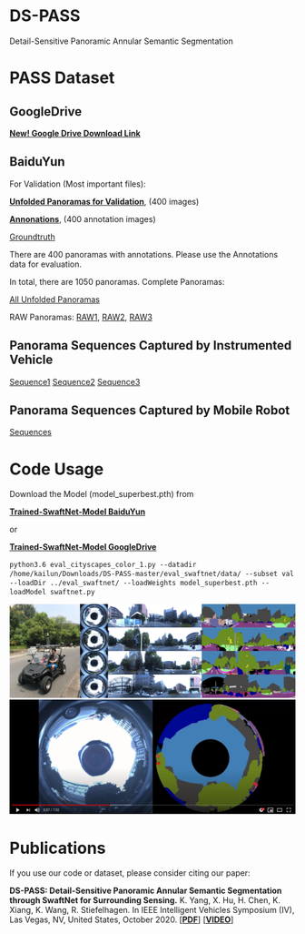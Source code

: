 # DS-PASS
Detail-Sensitive Panoramic Annular Semantic Segmentation

# PASS Dataset

## GoogleDrive
[**New! Google Drive Download Link**](https://drive.google.com/file/d/1A_P2u5HUbrHZnKJYAOL2f7JLxxj69LqB/view?usp=sharing)

## BaiduYun
For Validation (Most important files):

[**Unfolded Panoramas for Validation**](https://pan.baidu.com/s/1lsd_CN9u4uSCp-KmE2pn9Q),
(400 images)

[**Annonations**](https://pan.baidu.com/s/1XJ6fFq60UwTZui456AQlPw), (400 annotation images)

[Groundtruth](https://pan.baidu.com/s/1RkrxtYu5Y1UzBvzn8aBugg)

There are 400 panoramas with annotations. Please use the Annotations data for evaluation.

In total, there are 1050 panoramas. Complete Panoramas:

[All Unfolded Panoramas](https://pan.baidu.com/s/16BLZArMyVfP_dEYnshEicQ)

RAW Panoramas: [RAW1](https://pan.baidu.com/s/1LBTQnVHcL0TKoY7njtPiBg),
               [RAW2](https://pan.baidu.com/s/1B_kaC8uu531exuXMlCE6_A),
               [RAW3](https://pan.baidu.com/s/1car_7_dH58wKWDjM6brhlQ)


## Panorama Sequences Captured by Instrumented Vehicle
[Sequence1](https://pan.baidu.com/s/17L1-of4f80-sJqcsha_umw)
[Sequence2](https://pan.baidu.com/s/1-sCfhJPrm8YlFOmad90ljw)
[Sequence3](https://pan.baidu.com/s/1CfgSTD3jJR9tnE79oAu4BA)

## Panorama Sequences Captured by Mobile Robot
[Sequences](https://pan.baidu.com/s/15lIseRZkZgtF4UhCthlsUA)

# Code Usage
Download the Model (model_superbest.pth) from

[**Trained-SwaftNet-Model BaiduYun**](https://pan.baidu.com/s/1GHgv8cLA-LzsgtqGaYAm6Q)

or

[**Trained-SwaftNet-Model GoogleDrive**](https://drive.google.com/file/d/1dNx3FbeqJjrB7-LrhlLnKvdlZ69_0sZ0/view?usp=sharing)

```
python3.6 eval_cityscapes_color_1.py --datadir /home/kailun/Downloads/DS-PASS-master/eval_swaftnet/data/ --subset val --loadDir ../eval_swaftnet/ --loadWeights model_superbest.pth --loadModel swaftnet.py
```

![Example segmentation](example_segmentation.jpg?raw=true "Example segmentation")
[![Video](dspass_youtube.jpg?raw=true)](https://youtu.be/pvhpxbdrA_4 "Video on Youtube")

# Publications
If you use our code or dataset, please consider citing our paper:

**DS-PASS: Detail-Sensitive Panoramic Annular Semantic Segmentation through SwaftNet for Surrounding Sensing.**
K. Yang, X. Hu, H. Chen, K. Xiang, K. Wang, R. Stiefelhagen.
In IEEE Intelligent Vehicles Symposium (IV), Las Vegas, NV, United States, October 2020. 
[[**PDF**](https://arxiv.org/pdf/1909.07721)]
[[**VIDEO**](https://youtu.be/pvhpxbdrA_4)]

